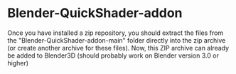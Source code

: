 # Blender-QuickShader-addon

Once you have installed a zip repository, you should extract the files from the "Blender-QuickShader-addon-main" folder directly into the zip archive 
(or create another archive for these files). 
Now, this ZIP archive can already be added to Blender3D (should probably work on Blender version 3.0 or higher)
